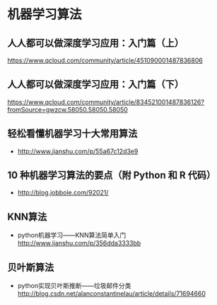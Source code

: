 # 机器学习算法

## 人人都可以做深度学习应用：入门篇（上）
https://www.qcloud.com/community/article/451090001487836806

## 人人都可以做深度学习应用：入门篇（下）
https://www.qcloud.com/community/article/834521001487836126?fromSource=gwzcw.58050.58050.58050


## 轻松看懂机器学习十大常用算法
* http://www.jianshu.com/p/55a67c12d3e9

## 10 种机器学习算法的要点（附 Python 和 R 代码）
* http://blog.jobbole.com/92021/


## KNN算法
* python机器学习——KNN算法简单入门
http://www.jianshu.com/p/356dda3333bb


## 贝叶斯算法
* python实现贝叶斯推断——垃圾邮件分类
http://blog.csdn.net/alanconstantinelau/article/details/71694660


